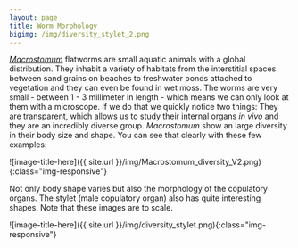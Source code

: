 ```yaml
---
layout: page
title: Worm Morphology
bigimg: /img/diversity_stylet_2.png
---
```


[*Macrostomum*](https://en.wikipedia.org/wiki/Macrostomum)
flatworms are small aquatic animals with a global distribution. They inhabit a variety of habitats from the interstitial spaces between sand grains on beaches to freshwater ponds attached to vegetation and they can even be found in wet moss. The worms are very small - between 1 - 3 millimeter in length - which means we can only look at them with a microscope. If we do that we quickly notice two things: They are transparent, which allows us to study their internal organs *in vivo* and they are an incredibly diverse group. *Macrostomum* show an large diversity in their body size and shape. You can see that clearly with these few examples:


![image-title-here]({{ site.url }}/img/Macrostomum_diversity_V2.png){:class="img-responsive"}

Not only body shape varies but also the morphology of the copulatory organs. The stylet (male copulatory organ) also has quite interesting shapes. Note that these images are to scale.

![image-title-here]({{ site.url }}/img/diversity_stylet.png){:class="img-responsive"}